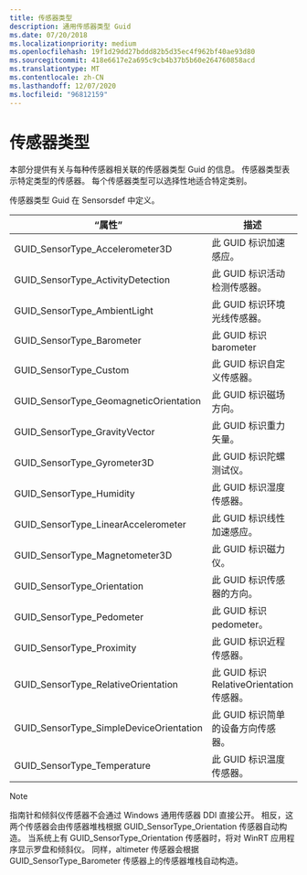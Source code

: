 ```yaml
---
title: 传感器类型
description: 通用传感器类型 Guid
ms.date: 07/20/2018
ms.localizationpriority: medium
ms.openlocfilehash: 19f1d29dd27bddd82b5d35ec4f962bf40ae93d80
ms.sourcegitcommit: 418e6617e2a695c9cb4b37b5b60e264760858acd
ms.translationtype: MT
ms.contentlocale: zh-CN
ms.lasthandoff: 12/07/2020
ms.locfileid: "96812159"
---
```

# <a name="sensor-types"></a>传感器类型

本部分提供有关与每种传感器相关联的传感器类型 Guid 的信息。 传感器类型表示特定类型的传感器。 每个传感器类型可以选择性地适合特定类别。

传感器类型 Guid 在 Sensorsdef 中定义。

| “属性” | 描述 |
| --- | --- |
| GUID_SensorType_Accelerometer3D | 此 GUID 标识加速感应。 |
| GUID_SensorType_ActivityDetection | 此 GUID 标识活动检测传感器。 |
| GUID_SensorType_AmbientLight | 此 GUID 标识环境光线传感器。 |
| GUID_SensorType_Barometer | 此 GUID 标识 barometer |
| GUID_SensorType_Custom | 此 GUID 标识自定义传感器。 |
| GUID_SensorType_GeomagneticOrientation | 此 GUID 标识磁场方向。 |
| GUID_SensorType_GravityVector | 此 GUID 标识重力矢量。 |
| GUID_SensorType_Gyrometer3D | 此 GUID 标识陀螺测试仪。 |
| GUID_SensorType_Humidity | 此 GUID 标识湿度传感器。 |
| GUID_SensorType_LinearAccelerometer | 此 GUID 标识线性加速感应。 |
| GUID_SensorType_Magnetometer3D | 此 GUID 标识磁力仪。 |
| GUID_SensorType_Orientation | 此 GUID 标识传感器的方向。 |
| GUID_SensorType_Pedometer | 此 GUID 标识 pedometer。 |
| GUID_SensorType_Proximity | 此 GUID 标识近程传感器。 |
| GUID_SensorType_RelativeOrientation | 此 GUID 标识 RelativeOrientation 传感器。 |
| GUID_SensorType_SimpleDeviceOrientation | 此 GUID 标识简单的设备方向传感器。 |
| GUID_SensorType_Temperature | 此 GUID 标识温度传感器。 |

>[!NOTE]
> 指南针和倾斜仪传感器不会通过 Windows 通用传感器 DDI 直接公开。 相反，这两个传感器会由传感器堆栈根据 GUID_SensorType_Orientation 传感器自动构造。
> 当系统上有 GUID_SensorType_Orientation 传感器时，将对 WinRT 应用程序显示罗盘和倾斜仪。 同样，altimeter 传感器会根据 GUID_SensorType_Barometer 传感器上的传感器堆栈自动构造。


